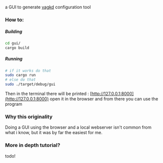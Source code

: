 a GUI to generate [vagkd](https://github.com/ForwardFeed/vagkd) configuration tool

### How to:

##### Building
```bash
cd gui/
cargo build
```
##### Running
```bash
# if it works do that
sudo cargo run
# else do that
sudo ./target/debug/gui
```
Then in the terminal there will be printed : [http://127.0.0.1:8000](http://127.0.0.1:8000)
open it in the browser and from there you can use the program

### Why this originality
Doing a GUI using the browser and a local webserver isn't common from what i know, but it was by far the easiest for me.

### More in depth tutorial?
todo!